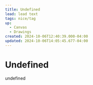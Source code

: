 ```yaml
---
title: Undefined
lead: lead text
tags: nice/tag
up:
  - Canvas
  - Drawings
created: 2024-10-06T12:40:39.000-04:00
updated: 2024-10-06T14:05:45.677-04:00
---
```


# Undefined

undefined